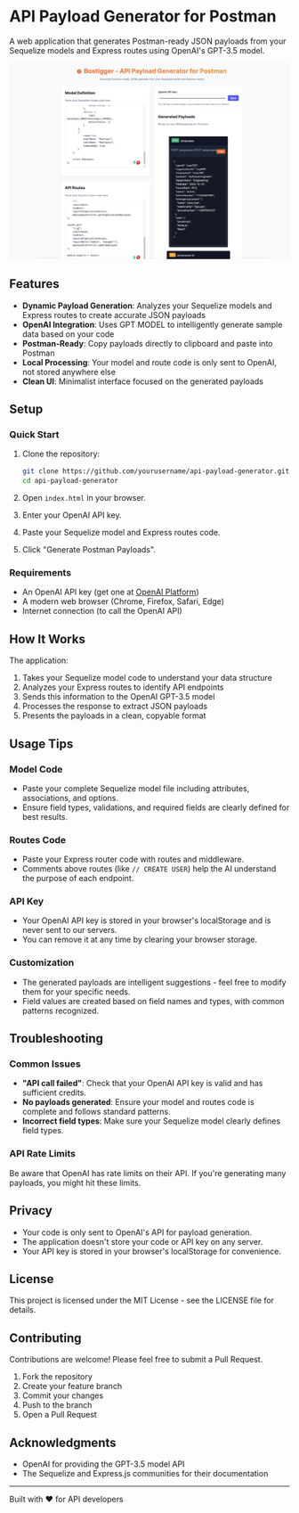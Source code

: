 # API Payload Generator for Postman

A web application that generates Postman-ready JSON payloads from your Sequelize models and Express routes using OpenAI's GPT-3.5 model.

![App Screenshot](screenshot.png)

## Features

- **Dynamic Payload Generation**: Analyzes your Sequelize models and Express routes to create accurate JSON payloads
- **OpenAI Integration**: Uses GPT MODEL to intelligently generate sample data based on your code
- **Postman-Ready**: Copy payloads directly to clipboard and paste into Postman
- **Local Processing**: Your model and route code is only sent to OpenAI, not stored anywhere else
- **Clean UI**: Minimalist interface focused on the generated payloads

## Setup

### Quick Start

1. Clone the repository:
   ```bash
   git clone https://github.com/yourusername/api-payload-generator.git
   cd api-payload-generator
   ```

2. Open `index.html` in your browser.

3. Enter your OpenAI API key.

4. Paste your Sequelize model and Express routes code.

5. Click "Generate Postman Payloads".

### Requirements

- An OpenAI API key (get one at [OpenAI Platform](https://platform.openai.com/))
- A modern web browser (Chrome, Firefox, Safari, Edge)
- Internet connection (to call the OpenAI API)

## How It Works

The application:

1. Takes your Sequelize model code to understand your data structure
2. Analyzes your Express routes to identify API endpoints
3. Sends this information to the OpenAI GPT-3.5 model
4. Processes the response to extract JSON payloads
5. Presents the payloads in a clean, copyable format

## Usage Tips

### Model Code

- Paste your complete Sequelize model file including attributes, associations, and options.
- Ensure field types, validations, and required fields are clearly defined for best results.

### Routes Code

- Paste your Express router code with routes and middleware.
- Comments above routes (like `// CREATE USER`) help the AI understand the purpose of each endpoint.

### API Key

- Your OpenAI API key is stored in your browser's localStorage and is never sent to our servers.
- You can remove it at any time by clearing your browser storage.

### Customization

- The generated payloads are intelligent suggestions - feel free to modify them for your specific needs.
- Field values are created based on field names and types, with common patterns recognized.

## Troubleshooting

### Common Issues

- **"API call failed"**: Check that your OpenAI API key is valid and has sufficient credits.
- **No payloads generated**: Ensure your model and routes code is complete and follows standard patterns.
- **Incorrect field types**: Make sure your Sequelize model clearly defines field types.

### API Rate Limits

Be aware that OpenAI has rate limits on their API. If you're generating many payloads, you might hit these limits.

## Privacy

- Your code is only sent to OpenAI's API for payload generation.
- The application doesn't store your code or API key on any server.
- Your API key is stored in your browser's localStorage for convenience.

## License

This project is licensed under the MIT License - see the LICENSE file for details.

## Contributing

Contributions are welcome! Please feel free to submit a Pull Request.

1. Fork the repository
2. Create your feature branch
3. Commit your changes
4. Push to the branch
5. Open a Pull Request

## Acknowledgments

- OpenAI for providing the GPT-3.5 model API
- The Sequelize and Express.js communities for their documentation

---

Built with ❤️ for API developers